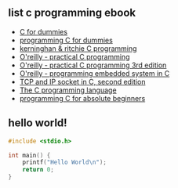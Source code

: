 ## list c programming ebook

- [C for dummies](https://theswissbay.ch/pdf/Gentoomen%20Library/Programming/C/C%20for%20Dummies%2C%202nd%20Edition.pdf)
- [programming C for dummies](https://theswissbay.ch/pdf/Gentoomen%20Library/Programming/C/For%20Dummies%20-%20C.pdf)
- [kerninghan & ritchie C programming](https://theswissbay.ch/pdf/Gentoomen%20Library/Programming/C/Kernighan%20%26%20Ritchie%20-%20The%20C%20Programming%20Language.pdf)
- [O'reilly - practical C programming](https://theswissbay.ch/pdf/Gentoomen%20Library/Programming/C/O%27Reilly%20-%20Practical%20C%20Programming.pdf)
- [O'reilly - practical C programming 3rd edition](https://theswissbay.ch/pdf/Gentoomen%20Library/Programming/C/O%27Reilly%20Practical%20C%20Programming%20%283rd%20Edition%29.pdf)
- [O'reilly - programming embedded system in C](https://theswissbay.ch/pdf/Gentoomen%20Library/Programming/C/O%27Reilly%20Programming%20Embedded%20Systems%20in%20C%20and%20C%2B%2B.chm)
- [TCP and IP socket in C, second edition](https://theswissbay.ch/pdf/Gentoomen%20Library/Programming/C/TCP%20IP%20Sockets%20in%20C%2C%20Second%20Edition%20Practical%20Guide%20for%20Programmers.pdf)
- [The C programming language](https://theswissbay.ch/pdf/Gentoomen%20Library/Programming/C/The%20C%20Programming%20Language%20-%202nd%20edition.pdf)
- [programming C for absolute beginners](https://theswissbay.ch/pdf/Gentoomen%20Library/Programming/C/Vine%2C_Michael_-_C_Programming_for_the_Absolute_Beginner_-_2nd_Edition.pdf)

## hello world!

```c
#include <stdio.h>

int main() {
	printf("Hello World\n");
	return 0;
}
```
